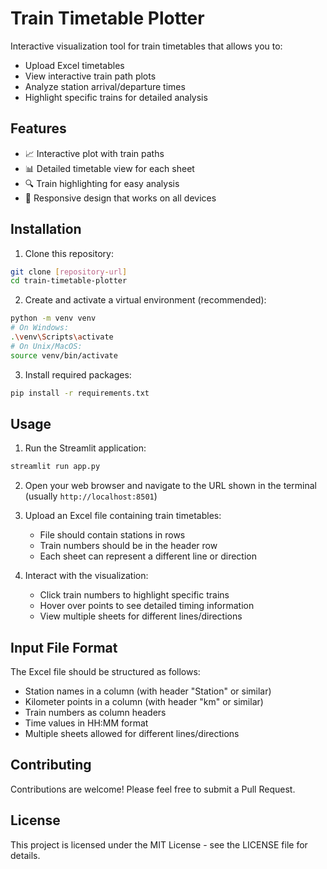 # Train Timetable Plotter

Interactive visualization tool for train timetables that allows you to:
- Upload Excel timetables
- View interactive train path plots
- Analyze station arrival/departure times
- Highlight specific trains for detailed analysis

## Features

- 📈 Interactive plot with train paths
- 📊 Detailed timetable view for each sheet
- 🔍 Train highlighting for easy analysis
- 📱 Responsive design that works on all devices

## Installation

1. Clone this repository:
```bash
git clone [repository-url]
cd train-timetable-plotter
```

2. Create and activate a virtual environment (recommended):
```bash
python -m venv venv
# On Windows:
.\venv\Scripts\activate
# On Unix/MacOS:
source venv/bin/activate
```

3. Install required packages:
```bash
pip install -r requirements.txt
```

## Usage

1. Run the Streamlit application:
```bash
streamlit run app.py
```

2. Open your web browser and navigate to the URL shown in the terminal (usually `http://localhost:8501`)

3. Upload an Excel file containing train timetables:
   - File should contain stations in rows
   - Train numbers should be in the header row
   - Each sheet can represent a different line or direction

4. Interact with the visualization:
   - Click train numbers to highlight specific trains
   - Hover over points to see detailed timing information
   - View multiple sheets for different lines/directions

## Input File Format

The Excel file should be structured as follows:
- Station names in a column (with header "Station" or similar)
- Kilometer points in a column (with header "km" or similar)
- Train numbers as column headers
- Time values in HH:MM format
- Multiple sheets allowed for different lines/directions

## Contributing

Contributions are welcome! Please feel free to submit a Pull Request.

## License

This project is licensed under the MIT License - see the LICENSE file for details.